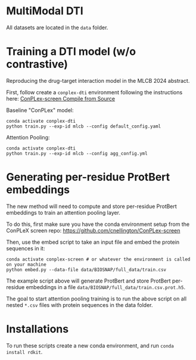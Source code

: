 # MultiModal DTI 

All datasets are located in the `data` folder.

# Training a DTI model (w/o contrastive)

Reproducing the drug-target interaction model in the MLCB 2024 abstract.

First, follow create a `conplex-dti` environment following the instructions here: [ConPLex-screen Compile from Source](https://github.com/cnellington/ConPLex-screen?tab=readme-ov-file#compile-from-source)

Baseline "ConPLex" model:
```
conda activate conplex-dti
python train.py --exp-id mlcb --config default_config.yaml
```

Attention Pooling:
```
conda activate conplex-dti
python train.py --exp-id mlcb --config agg_config.yml
```

# Generating per-residue ProtBert embeddings

The new method will need to compute and store per-residue ProtBert embeddings to train an attention pooling layer.

To do this, first make sure you have the conda environment setup from the ConPLeX screen repo: https://github.com/cnellington/ConPLex-screen

Then, use the embed script to take an input file and embed the protein sequences in it:
```
conda activate conplex-screen # or whatever the environment is called on your machine
python embed.py --data-file data/BIOSNAP/full_data/train.csv
```

The example script above will generate ProtBert and store ProtBert per-residue embeddings in a file `data/BIOSNAP/full_data/train.csv.prot.h5`.

The goal to start attention pooling training is to run the above script on all nested `*.csv` files with protein sequences in the data folder.

# Installations

To run these scripts create a new conda environment, and run `conda install rdkit`.
